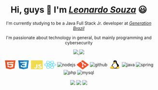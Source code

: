   <div>
  <h1 align="center">Hi, guys 🖖 I'm <a href="https://www.linkedin.com/in/leonardosouzv/"><i>Leonardo Souza</i></a> 😃️</h1>
  <p align="center">I'm currently studying to be a Java Full Stack Jr. developer at <a href="https://brazil.generation.org/"><i>Generation Brazil</i></a></p>
  <p align="center">I'm passionate about technology in general, but mainly programming and cybersecurity</p>
</div>

<div align="center">
  <a href="https://github.com/leosouzv">
    <img height="150em" src="https://github-readme-stats.vercel.app/api?username=leosouzv&hide=issues&include_all_commits=1&title_color=CB0E1D&layout=compact&border_color=BD3C46&text_color=BD3C46&icon_color=CB0E1D&show_icons=true&bg_color=DEG,000000,000000,5A0202"/>
    <img height="150em" src="https://github-readme-stats.vercel.app/api/top-langs/?username=leosouzv&hide=css&layout=compact&bg_color=DEG,000000,000000,5A0202&text_color=BD3C46&title_color=CB0E1D&border_color=BD3C46"/>
  </a>
</div>

<div align="center" valign="top"><br>
  <img align="center" alt="HTML" height="30" width="40" src="https://raw.githubusercontent.com/devicons/devicon/master/icons/html5/html5-original.svg">
  <img align="center" alt="CSS" height="30" width="40" src="https://raw.githubusercontent.com/devicons/devicon/master/icons/css3/css3-original.svg">
  <img align="center" alt="Js" height="30" width="40" src="https://raw.githubusercontent.com/devicons/devicon/master/icons/javascript/javascript-plain.svg">
  <img align="center" alt="React" height="30" width="40" src="https://raw.githubusercontent.com/devicons/devicon/master/icons/react/react-original.svg">
  <img align="center" alt="nodejs" height="30" width="40" src="https://cdn.worldvectorlogo.com/logos/nodejs-icon.svg">
  <img align="center" alt="git" height="30" width="40" src="https://raw.githubusercontent.com/devicons/devicon/master/icons/git/git-original.svg">
  <img align="center" alt="github" height="35" width="35" src="https://cdn.jsdelivr.net/gh/devicons/devicon/icons/github/github-original.svg">
  <img align="center" alt="linux" height="30" width="40" src="https://raw.githubusercontent.com/devicons/devicon/master/icons/linux/linux-original.svg">
  <img align="center" alt="java" height="30" width="40" src="https://cdn.jsdelivr.net/gh/devicons/devicon/icons/java/java-original.svg" />
  <img align="center" alt="spring" height="30" width="40" src="https://cdn.jsdelivr.net/gh/devicons/devicon/icons/spring/spring-original.svg" />
  <img align="center" alt="php" height="30" width="40" src="https://cdn.jsdelivr.net/gh/devicons/devicon/icons/php/php-original.svg" />
  <img align="center" alt="mysql" height="30" width="40" src="https://cdn.jsdelivr.net/gh/devicons/devicon/icons/mysql/mysql-original.svg" />                    
</div><br>

<div align="center">
  <a href="https://www.instagram.com/leosouzv/" target="_blank"><img src="https://img.shields.io/badge/-Instagram-%23E4405F?style=for-the-badge&logo=instagram&logoColor=white" target="_blank"></a>
  <a href="https://www.linkedin.com/in/leonardosouzv/" target="_blank"><img src="https://img.shields.io/badge/-LinkedIn-%230077B5?style=for-the-badge&logo=linkedin&logoColor=white" target="_blank"></a> 
  <a href="mailto:contatoleosouzv@gmail.com"><img src="https://img.shields.io/badge/-Gmail-%23333?style=for-the-badge&logo=gmail&logoColor=white" target="_blank"></a>
</div>

